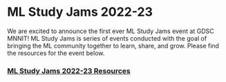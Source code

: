 # ML Study Jams 2022-23

We are excited to announce the first ever ML Study Jams event at GDSC MNNIT! ML Study Jams is series of events conducted with the goal of bringing the ML community together to learn, share, and grow. Please find the resources for the event below.

### [ML Study Jams 2022-23 Resources](https://gdsc-mnnita.github.io/ML-Study-Jams/2022-23/Day1)
